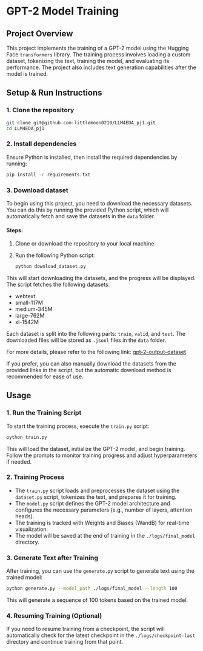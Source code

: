 
# GPT-2 Model Training

## Project Overview
This project implements the training of a GPT-2 model using the Hugging Face `transformers` library. The training process involves loading a custom dataset, tokenizing the text, training the model, and evaluating its performance. The project also includes text generation capabilities after the model is trained.

## Setup & Run Instructions

### 1. **Clone the repository**
   ```bash
   git clone git@github.com:littlemoon0210/LLM4EDA_pj1.git
   cd LLM4EDA_pj1
   ```

### 2. **Install dependencies**
   Ensure Python is installed, then install the required dependencies by running:
   ```bash
   pip install -r requirements.txt
   ```

### 3. Download dataset

To begin using this project, you need to download the necessary datasets. You can do this by running the provided Python script, which will automatically fetch and save the datasets in the `data` folder.

#### Steps:
1. Clone or download the repository to your local machine.
2. Run the following Python script:

    ```bash
    python download_dataset.py
    ```

This will start downloading the datasets, and the progress will be displayed. The script fetches the following datasets:

- webtext
- small-117M
- medium-345M
- large-762M
- xl-1542M

Each dataset is split into the following parts: `train`, `valid`, and `test`. The downloaded files will be stored as `.jsonl` files in the `data` folder.

For more details, please refer to the following link: [gpt-2-output-dataset](https://github.com/openai/gpt-2-output-dataset.git)

If you prefer, you can also manually download the datasets from the provided links in the script, but the automatic download method is recommended for ease of use.



## Usage

### 1. **Run the Training Script**
   To start the training process, execute the `train.py` script:
   ```bash
   python train.py
   ```
   This will load the dataset, initialize the GPT-2 model, and begin training. Follow the prompts to monitor training progress and adjust hyperparameters if needed.

### 2. **Training Process**
   - The `train.py` script loads and preprocesses the dataset using the `dataset.py` script, tokenizes the text, and prepares it for training.
   - The `model.py` script defines the GPT-2 model architecture and configures the necessary parameters (e.g., number of layers, attention heads).
   - The training is tracked with Weights and Biases (WandB) for real-time visualization.
   - The model will be saved at the end of training in the `./logs/final_model` directory.

### 3. **Generate Text after Training**
   After training, you can use the `generate.py` script to generate text using the trained model:
   ```bash
   python generate.py --model_path ./logs/final_model --length 100
   ```
   This will generate a sequence of 100 tokens based on the trained model.

### 4. **Resuming Training (Optional)**
   If you need to resume training from a checkpoint, the script will automatically check for the latest checkpoint in the `./logs/checkpoint-last` directory and continue training from that point.
